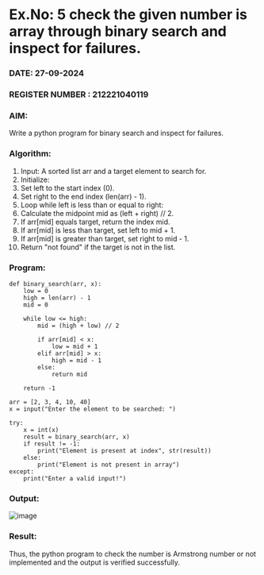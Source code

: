 # Ex.No: 5 check the given number is array through binary search and inspect for failures.
### DATE: 27-09-2024
### REGISTER NUMBER : 212221040119
### AIM: 
Write a python program for binary search and inspect for failures.

### Algorithm:

1. Input: A sorted list arr and a target element to search for.
2. Initialize:
3. Set left to the start index (0).
4. Set right to the end index (len(arr) - 1).
5. Loop while left is less than or equal to right:
6. Calculate the midpoint mid as (left + right) // 2.
7. If arr[mid] equals target, return the index mid.
8. If arr[mid] is less than target, set left to mid + 1.
9. If arr[mid] is greater than target, set right to mid - 1.
10. Return "not found" if the target is not in the list.

### Program:
```
def binary_search(arr, x):
    low = 0
    high = len(arr) - 1
    mid = 0
    
    while low <= high:
        mid = (high + low) // 2
        
        if arr[mid] < x:
            low = mid + 1
        elif arr[mid] > x:
            high = mid - 1
        else:
            return mid
    
    return -1

arr = [2, 3, 4, 10, 40]
x = input("Enter the element to be searched: ")

try:
    x = int(x)
    result = binary_search(arr, x)
    if result != -1:
        print("Element is present at index", str(result))
    else:
        print("Element is not present in array")
except:
    print("Enter a valid input!")
```
### Output:
![image](https://github.com/user-attachments/assets/e784bd03-2d42-435e-8832-cb53721c498e)

### Result:
Thus, the python program to check the number is Armstrong number or not implemented and the output is verified successfully.

